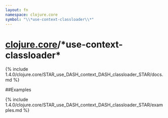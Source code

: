 ```yaml
---
layout: fn
namespace: clojure.core
symbol: "\\*use-context-classloader\\*"
---
```


# [clojure.core](../)/\*use-context-classloader\*

{% include 1.4.0/clojure.core/STAR_use_DASH_context_DASH_classloader_STAR/docs.md %}

##Examples

{% include 1.4.0/clojure.core/STAR_use_DASH_context_DASH_classloader_STAR/examples.md %}

